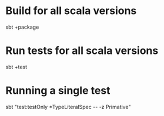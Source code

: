 Build for all scala versions
============================

sbt +package

Run tests for all scala versions
================================

sbt +test

Running a single test
=====================

sbt "test:testOnly *TypeLiteralSpec -- -z Primative"